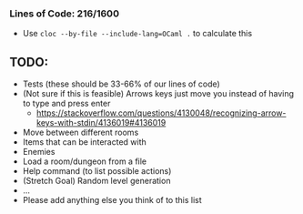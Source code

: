### Lines of Code: 216/1600

- Use `cloc --by-file --include-lang=OCaml .` to calculate this

## TODO:

- Tests (these should be 33-66% of our lines of code)
- (Not sure if this is feasible) Arrows keys just move you instead of having to type and press enter
  - https://stackoverflow.com/questions/4130048/recognizing-arrow-keys-with-stdin/4136019#4136019
- Move between different rooms
- Items that can be interacted with
- Enemies
- Load a room/dungeon from a file
- Help command (to list possible actions)
- (Stretch Goal) Random level generation
- ...
- Please add anything else you think of to this list

